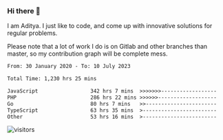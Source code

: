 ### Hi there 👋

I am Aditya. I just like to code, and come up with innovative solutions for regular problems.

Please note that a lot of work I do is on Gitlab and other branches than master, so my contribution graph will be complete mess.

<!--START_SECTION:waka-->

```txt
From: 30 January 2020 - To: 10 July 2023

Total Time: 1,230 hrs 25 mins

JavaScript                 342 hrs 7 mins  >>>>>>>------------------   27.80 %
PHP                        286 hrs 22 mins >>>>>>-------------------   23.27 %
Go                         80 hrs 7 mins   >>-----------------------   06.51 %
TypeScript                 63 hrs 35 mins  >------------------------   05.17 %
Other                      53 hrs 16 mins  >------------------------   04.33 %
```

<!--END_SECTION:waka-->

![visitors](https://visitor-badge.glitch.me/badge?page_id=BrainBuzzer.visitor-badge&left_color=green&right_color=red)
